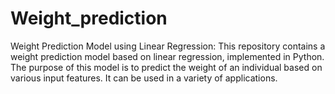 # Weight_prediction
Weight Prediction Model using Linear Regression: This repository contains a weight prediction model based on linear regression, implemented in Python. The purpose of this model is to predict the weight of an individual based on various input features. It can be used in a variety of applications. 
